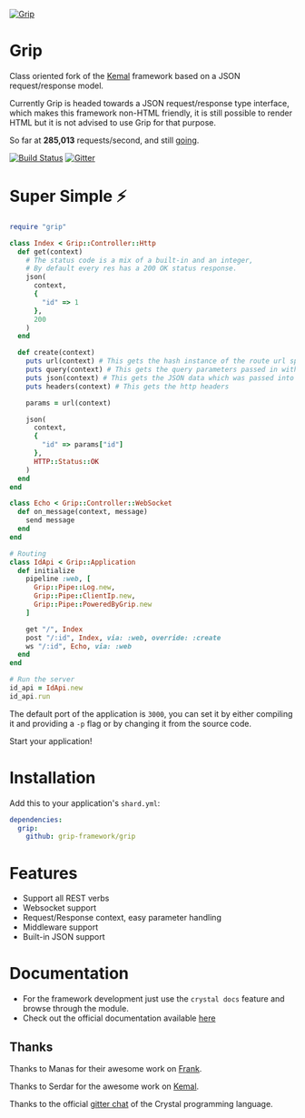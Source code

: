 
[![Grip](https://avatars0.githubusercontent.com/u/44188195?s=200&v=4)](https://github.com/grip-framework/grip)

# Grip

Class oriented fork of the [Kemal](https://kemalcr.com) framework based on a JSON request/response model.

Currently Grip is headed towards a JSON request/response type interface, which makes this framework non-HTML friendly,
it is still possible to render HTML but it is not advised to use Grip for that purpose.

So far at **285,013** requests/second, and still [going](https://github.com/the-benchmarker/web-frameworks).

[![Build Status](https://travis-ci.org/grip-framework/grip.svg?branch=master)](https://travis-ci.org/grip-framework/grip)
[![Gitter](https://img.shields.io/gitter/room/grip-framework/grip)](https://gitter.im/grip-framework/community)
# Super Simple ⚡️

```ruby
require "grip"

class Index < Grip::Controller::Http
  def get(context)
    # The status code is a mix of a built-in and an integer,
    # By default every res has a 200 OK status response.
    json(
      context,
      {
        "id" => 1
      },
      200
    )
  end

  def create(context)
    puts url(context) # This gets the hash instance of the route url specified variables
    puts query(context) # This gets the query parameters passed in with the url
    puts json(context) # This gets the JSON data which was passed into the route
    puts headers(context) # This gets the http headers

    params = url(context)

    json(
      context,
      {
        "id" => params["id"]
      },
      HTTP::Status::OK
    )
  end
end

class Echo < Grip::Controller::WebSocket
  def on_message(context, message)
    send message
  end
end

# Routing
class IdApi < Grip::Application
  def initialize
    pipeline :web, [
      Grip::Pipe::Log.new,
      Grip::Pipe::ClientIp.new,
      Grip::Pipe::PoweredByGrip.new
    ]

    get "/", Index
    post "/:id", Index, via: :web, override: :create
    ws "/:id", Echo, via: :web
  end
end

# Run the server
id_api = IdApi.new
id_api.run
```

The default port of the application is `3000`,
you can set it by either compiling it and providing a `-p` flag or
by changing it from the source code.

Start your application!

# Installation

Add this to your application's `shard.yml`:

```yaml
dependencies:
  grip:
    github: grip-framework/grip
```

# Features

- Support all REST verbs
- Websocket support
- Request/Response context, easy parameter handling
- Middleware support
- Built-in JSON support

# Documentation

- For the framework development just use the `crystal docs` feature and browse through the module.
- Check out the official documentation available [here](https://github.com/grip-framework/grip/blob/master/DOCUMENTATION.md)

## Thanks

Thanks to Manas for their awesome work on [Frank](https://github.com/manastech/frank).

Thanks to Serdar for the awesome work on [Kemal](https://github.com/kemalcr/kemal).

Thanks to the official [gitter chat](https://gitter.im/crystal-lang/crystal#) of the Crystal programming language.
